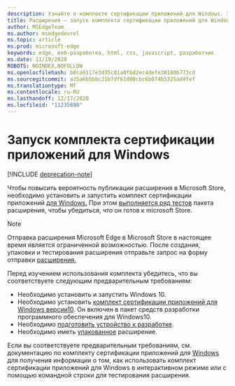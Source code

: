 ```yaml
---
description: Узнайте о комплекте сертификации приложений для Windows. Это дает расширению больше шансов на публикацию.
title: Расширения — запуск комплекта сертификации приложений для Windows
author: MSEdgeTeam
ms.author: msedgedevrel
ms.topic: article
ms.prod: microsoft-edge
keywords: edge, веб-разработка, html, css, javascript, разработчик
ms.date: 11/19/2020
ROBOTS: NOINDEX,NOFOLLOW
ms.openlocfilehash: b8ca9117e3d35c01a0fbd2ec4defe38180b773cd
ms.sourcegitcommit: a35a6b5bbc21b7df61d08cbc6b074b5325ad4fef
ms.translationtype: MT
ms.contentlocale: ru-RU
ms.lasthandoff: 12/17/2020
ms.locfileid: "11235698"
---
```

# Запуск комплекта сертификации приложений для Windows  

[!INCLUDE [deprecation-note](../../includes/deprecation-note.md)]  

Чтобы повысить вероятность публикации расширения в Microsoft Store, необходимо установить и запустить комплект сертификации приложений [для Windows.](https://go.microsoft.com/fwlink/p/?LinkID=309666)
При этом [выполняется ряд тестов](https://docs.microsoft.com/windows/uwp/debug-test-perf/windows-app-certification-kit-tests) пакета расширения, чтобы убедиться, что он готов к microsoft Store.

> [!NOTE]
> Отправка расширения Microsoft Edge в Microsoft Store в настоящее время является ограниченной возможностью. После создания, упаковки и тестирования расширения отправьте запрос на форму отправки [расширения.](https://aka.ms/extension-request)

Перед изучением использования комплекта убедитесь, что вы соответствуете следующим предварительным требованиям: 

- Необходимо установить и запустить Windows 10.
- Необходимо установить [комплект сертификации приложений для Windows версии10](https://go.microsoft.com/fwlink/p/?LinkID=309666). Он включен в пакет средств разработки программного обеспечения для Windows10.
- Необходимо [подготовить устройство к разработке](https://docs.microsoft.com/windows/uwp/get-started/enable-your-device-for-development).
- Необходимо иметь [упакованное](../packaging.md) расширение.


Если вы соответствуете предварительным требованиям, см. документацию по комплекту сертификации приложений для [Windows](https://docs.microsoft.com/windows/uwp/debug-test-perf/windows-app-certification-kit#validate-your-windows-app-using-the-windows-app-certification-kit-interactively) для получения информации о том, как использовать комплект сертификации приложений для Windows в интерактивном режиме или с помощью командной строки для тестирования расширения.
